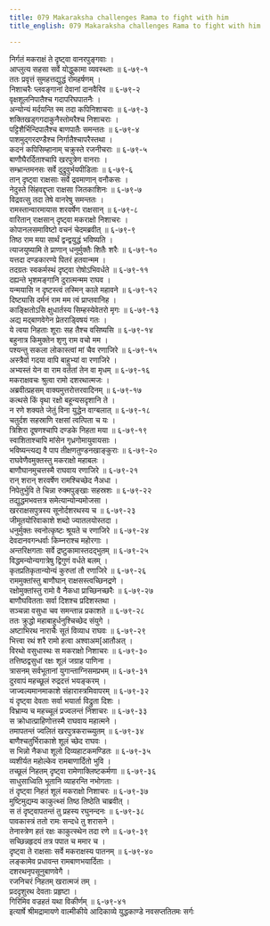 ```yaml
---
title: 079 Makaraksha challenges Rama to fight with him
title_english: 079 Makaraksha challenges Rama to fight with him

---
```

<div class="audioEmbed"  caption="श्रीराम-हरिसीताराममूर्ति-घनपाठिभ्यां वचनम्" src="https://archive.org/download/Ramayana-recitation-Sriram-harisItArAmamUrti-Ghanapaati-v2/Kanda_6/Kanda_6_YK-079-Makaraksha_challenges_Rama_to_fight_with_him_0.mp3"></div>

निर्गतं मकराक्षं ते दृष्ट्वा वानरपुङ्गवाः ।  
आप्लुत्य सहसा सर्वे योद्धुकामा व्यवस्थ्ताः ॥ ६-७९-१  
ततः प्रवृत्तं सुमहत्तद्युद्धं रोमहर्षणम् ।  
निशाचरैः प्लवङ्गानां देवानां दानवैरिव ॥ ६-७९-२  
वृक्षशूलनिपातैश्च गदापरिघपातनैः ।  
अन्योन्यं मर्दयन्ति स्म तदा कपिनिशाचराः ॥ ६-७९-३  
शक्तिखड्गगदाकुनैस्तोमरैश्च निशाचराः ।  
पट्टिशैर्भिन्दिपालैश्च बाणपातैः समन्ततः ॥ ६-७९-४  
पाशमुद्गरदण्डैश्च निर्गातैश्चापरैस्तथा ।  
कदनं कपिसिम्हानाम् चक्रुस्ते रजनीचराः ॥ ६-७९-५  
बाणौघैरर्दिताश्चापि खरपुत्रेण वानराः ।  
सम्भ्रान्तमनसः सर्वे दुद्रुवुर्भयपीडिताः ॥ ६-७९-६  
तान् दृष्ट्वा राक्षसाः सर्वे द्रवमाणान् वनौकसः ।  
नेदुस्ते सिंहवद्दृप्ता राक्षसा जितकाशिनः ॥ ६-७९-७  
विद्रवत्सु तदा तेषे वानरेषु समन्ततः ।  
रामस्तान्वारमायास शरवर्षेण राक्षसान् ॥ ६-७९-८  
वारितान् राक्षसान् दृष्ट्वा मकराक्षो निशाचरः ।  
कोपानलसमाविष्टो वचनं चेदमब्रवीत् ॥ ६-७९-९  
तिष्ठ राम मया सार्थं द्वन्द्वयुद्धं भविष्यति ।  
त्याजयुष्यामि ते प्राणान् धनुर्मुक्तैः शितैः शरैः ॥ ६-७९-१०  
यत्तदा दण्डकारण्ये पितरं हतवान्मम ।  
तदग्रतः स्वकर्मस्थं दृष्ट्वा रोषोऽभिवर्धते ॥ ६-७९-११  
दह्यन्ते भृशमङ्गानि दुरात्मन्मम राघव ।  
यन्मयासि न दृष्टस्त्वं तस्मिन् काले महावने ॥ ६-७९-१२  
दिष्ट्यासि दर्मनं राम मम त्वं प्राप्तवानिह ।  
काङ्क्षितोऽसि क्षुधार्तस्य सिम्हस्येवेतरो मृगः ॥ ६-७९-१३  
अद्य मद्बाणवेगेन प्रेतराड्विषयं गतः ।  
ये त्वया निहताः शूराः सह तैश्च वसिष्यसि ॥ ६-७९-१४  
बहुनात्र किमुक्तेन शृणु राम वचो मम ।  
पश्यन्तु सकला लोकास्त्वां मां चैव रणाजिरे ॥ ६-७९-१५  
अस्त्रैर्वा गदया वापि बाहुभ्यां वा रणाजिरे ।  
अभ्यस्तं येन वा राम वर्ततां तेन वा मृधम् ॥ ६-७९-१६  
मकराक्षवचः श्रुत्वा रामो दशरथात्मजः ।  
अब्रवीत्प्रहसम् वाक्यमुत्तरोत्तरवादिनम् ॥ ६-७९-१७  
कत्थसे किं वृथा रक्षो बहून्यसदृशानि ते ।  
न रणे शक्यते जेतुं विना युद्धेन वाग्बलात् ॥ ६-७९-१८  
चतुर्दश सहस्राणि रक्षसां त्वत्पिता च यः ।  
त्रिशिरा दूषणश्चापि दण्डके निहता मया ॥ ६-७९-१९  
स्वाशिताश्चापि मांसेन गृध्रगोमायुवायसाः ।  
भविष्यन्त्यद्य वै पाप तीक्षणतुण्डनखाङ्कुराः ॥ ६-७९-२०  
राघवेणैवमुक्तस्तु मकराक्षो महाबलः ।  
बाणौघानमुचत्तस्मै राघवाय रणाजिरे ॥ ६-७९-२१  
रान् शरान् शरवर्षेण रामश्चिच्छेद नैअधा ।  
निपेतुर्भुवि ते चिन्ना रुक्मपुङ्खाः सहस्रशः ॥ ६-७९-२२  
तद्युद्धमभवत्तत्र समेत्यान्योन्यमोजसा ।  
खरराक्षसपुत्रस्य सूनोर्दशरथस्य च ॥ ६-७९-२३  
जीमूतयोरिवाकाशे शब्दो ज्यातलयोस्तदा ।  
धनुर्मुक्तः स्वनोत्कृष्टः श्रूयते च रणाजिरे ॥ ६-७९-२४  
देवदानवगन्धर्वाः किम्नराश्च महोरगाः ।  
अन्तरिक्षगताः सर्वे द्रष्टुकामास्तदद्भुतम् ॥ ६-७९-२५  
विद्धमन्योन्यगात्रेषु द्विगुणं वर्धते बलम् ।  
कृतप्रतिकृतान्योन्यं कुरुतां तौ रणाजिरे ॥ ६-७९-२६  
राममुक्तांस्तु बाणौघान् राक्षसस्त्वच्छिनद्रणे ।  
रक्षोमुक्तांस्तु रामो वै नैकधा प्राच्छिनच्छरैः ॥ ६-७९-२७  
बाणौघवितताः सर्वा दिशश्च प्रदिशस्तथा ।  
सञ्चन्ना वसुधा चव समन्तान्न प्रकाशते ॥ ६-७९-२८  
ततः क्रुद्धो महाबाहुर्धनुश्चिच्छेद संयुगे ।  
अष्टाभिरथ नाराचैः सूतं विव्याध राघवः ॥ ६-७९-२९  
भित्त्वा रथं शरै रामो हत्वा अश्वाअम[आतौअत् ।  
विरथो वसुधास्थः स मकराक्षो निशाचरः ॥ ६-७९-३०  
तत्तिष्ठद्वसुधां रक्षः शूलं जग्राह पाणिना ।  
त्रासनम् सर्वभूतानां युगान्ताग्निसमप्रभम् ॥ ६-७९-३१  
दुरवापं महच्छूलं रुद्रदत्तं भयङ्करम् ।  
जाज्वल्यमानमाकाशे संहारास्त्रमिवापरम् ॥ ६-७९-३२  
यं दृष्ट्वा देवताः सर्वा भयार्ता विद्रुता दिशः ।  
विभ्राम्य च महच्चूलं प्रज्वलन्तं निशाचरः ॥ ६-७९-३३  
स क्रोधात्प्राहिणोत्तस्मै राघवाय महात्मने ।  
तमापतन्तं ज्वलितं खरपुत्रकराच्च्युतम् ॥ ६-७९-३४  
बाणैश्चतुर्भिराकाशे शूलं च्छेद राघवः ।  
स भिन्नो नैकधा शूलो दिव्यहाटकमण्डितः ॥ ६-७९-३५  
व्यशीर्यत महोल्केव रामबाणार्दितो भुवि ।  
तच्छूलं निहतम् दृष्ट्वा रामेणाक्लिष्टकर्मणा ॥ ६-७९-३६  
साधुसाध्विति भूतानि व्याहरन्ति नभोगताः ।  
तं दृष्ट्वा निहतं शूलं मकराक्षो निशाचरः ॥ ६-७९-३७  
मुष्टिमुद्यम्य काकुत्थ्सं तिष्ठ तिष्ठेति चाब्रवीत् ।  
स तं दृष्ट्वापतन्तं तु प्रहस्य रघुनन्दनः ॥ ६-७९-३८  
पावकास्त्रं ततो रामः सन्दधे तु शरासने ।  
तेनास्त्रेण हतं रक्षः काकुत्स्थेन तदा रणे ॥ ६-७९-३९  
सच्छिन्नहृदयं तत्र पपात च ममार च ।  
दृष्ट्वा ते राक्षसाः सर्वे मकराक्षस्य पातनम् ॥ ६-७९-४०  
लङ्कामेव प्रधावन्त रामबाणभयार्दिताः ।  
दशरथनृपसूनुबाणवेगै ।  
रजनिचरं निहतम् खरात्मजं तम् ।  
प्रददृशुरथ देवताः प्रहृष्टा ।  
गिरिमिव वज्रहतं यथा विकीर्णम् ॥ ६-७९-४१  
इत्यार्षे श्रीमद्रामायणे वाल्मीकीये आदिकाव्ये युद्धकाण्डे नवसप्ततितमः सर्गः